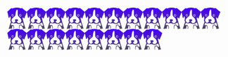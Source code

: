<a href="#"><img align="center" src="./depup.png" alt="depup logo" width="44" loading="lazy"></a><a href="#"><img align="center" src="./depup.png" alt="depup logo" width="44" loading="lazy"></a><a href="#"><img align="center" src="./depup.png" alt="depup logo" width="44" loading="lazy"></a><a href="#"><img align="center" src="./depup.png" alt="depup logo" width="44" loading="lazy"></a><a href="#"><img align="center" src="./depup.png" alt="depup logo" width="44" loading="lazy"></a><a href="#"><img align="center" src="./depup.png" alt="depup logo" width="44" loading="lazy"></a><a href="#"><img align="center" src="./depup.png" alt="depup logo" width="44" loading="lazy"></a><a href="#"><img align="center" src="./depup.png" alt="depup logo" width="44" loading="lazy"></a><a href="#"><img align="center" src="./depup.png" alt="depup logo" width="44" loading="lazy"></a><a href="#"><img align="center" src="./depup.png" alt="depup logo" width="44" loading="lazy"></a><a href="#"><img align="center" src="./depup.png" alt="depup logo" width="44" loading="lazy"></a><a href="#"><img align="center" src="./depup.png" alt="depup logo" width="44" loading="lazy"></a><a href="#"><img align="center" src="./depup.png" alt="depup logo" width="44" loading="lazy"></a><a href="#"><img align="center" src="./depup.png" alt="depup logo" width="44" loading="lazy"></a><a href="#"><img align="center" src="./depup.png" alt="depup logo" width="44" loading="lazy"></a><a href="#"><img align="center" src="./depup.png" alt="depup logo" width="44" loading="lazy"></a><a href="#"><img align="center" src="./depup.png" alt="depup logo" width="44" loading="lazy"></a><a href="#"><img align="center" src="./depup.png" alt="depup logo" width="44" loading="lazy"></a><a href="#"><img align="center" src="./depup.png" alt="depup logo" width="44" loading="lazy"></a>
